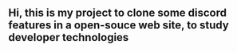 <h2>Hi, this is my project to clone some discord features in a open-souce web site, to study developer technologies</h2>
